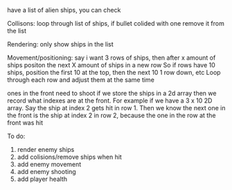 have a list of alien ships, you can check 

Collisons:
loop through list of ships, if bullet colided with one remove it from the list

Rendering:
only show ships in the list

Movement/positioning:
say i want 3 rows of ships, then after x amount of ships positon the next X amount of ships in a new row
So if rows have 10 ships, position the first 10 at the top, then the next 10 1 row down, etc
Loop through each row and adjust them at the same time

ones in the front need to shoot
if we store the ships in a 2d array then we record what indexes are at the front. For example if we have a 3 x 10 2D array. Say the ship at index 2 gets hit in row 1. Then we know the next one in the front is the ship at index 2 in row 2, because the one in the row at the front was hit

To do:
1. render enemy ships
2. add colisions/remove ships when hit
3. add enemy movement
4. add enemy shooting
5. add player health